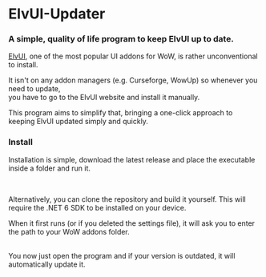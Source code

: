 # ElvUI-Updater

<h3>A simple, quality of life program to keep ElvUI up to date.</h3>
<p><a href="https://tukui.org/elvui" target="_blank" text-decoration="none">ElvUI</a>, one of the most popular UI addons for WoW, is rather unconventional to install. <br/>
  
  It isn't on any addon managers (e.g. Curseforge, WowUp) so whenever you need to update, <br/>you have to go to the ElvUI website and install it manually.
  
  This program aims to simplify that, bringing a one-click approach to keeping ElvUI updated simply and quickly.</p>
<h3>Install</h3>
<p>Installation is simple, download the latest release and place the executable inside a folder and run it.</p>
<br/>
<p>Alternatively, you can clone the repository and build it yourself. This will require the .NET 6 SDK to be installed on your device.</p>
<p>When it first runs (or if you deleted the settings file), it will ask you to enter the path to your WoW addons folder.<br/><br/>
<p>You now just open the program and if your version is outdated, it will automatically update it.</p>

